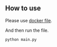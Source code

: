 How to use
--------------------

Please use [docker file](../Dockerfile/Dockerfile).

And then run the file.

```
python main.py
```
